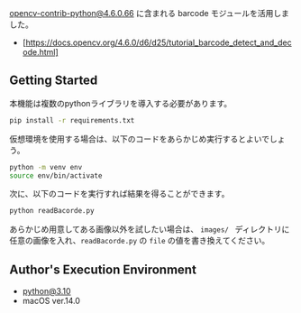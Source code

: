 opencv-contrib-python@4.6.0.66 に含まれる barcode モジュールを活用しました。
- [https://docs.opencv.org/4.6.0/d6/d25/tutorial_barcode_detect_and_decode.html]

## Getting Started

本機能は複数のpythonライブラリを導入する必要があります。

```bash
pip install -r requirements.txt
```
仮想環境を使用する場合は、以下のコードをあらかじめ実行するとよいでしょう。

```bash
python -m venv env
source env/bin/activate
```

次に、以下のコードを実行すれば結果を得ることができます。

```bash
python readBacorde.py
```

あらかじめ用意してある画像以外を試したい場合は、 `images/ ` ディレクトリに任意の画像を入れ、`readBacorde.py` の `file` の値を書き換えてください。

## Author's Execution Environment

- python@3.10
- macOS ver.14.0
